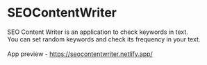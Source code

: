 # SEOContentWriter
SEO Content Writer is an application to check keywords in text. <br>
You can set random keywords and check its frequency in your text.<br><br>
App preview - https://seocontentwriter.netlify.app/
